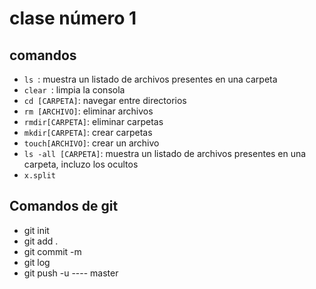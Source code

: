 # clase número 1
## comandos
- ```ls ```: muestra un listado de archivos presentes en una carpeta
-  ```clear ```: limpia la consola
-  ```cd [CARPETA]```: navegar entre directorios
-  ```rm [ARCHIVO]```: eliminar archivos
-  ```rmdir[CARPETA]```: eliminar carpetas
-  ```mkdir[CARPETA]```: crear carpetas
- ```touch[ARCHIVO]```: crear un archivo
- ```ls -all [CARPETA]```: muestra un listado de archivos presentes en una carpeta, incluzo los ocultos
- ```x.split```

## Comandos de git
- git init
- git add .
- git commit -m
- git log
- git push -u ---- master 